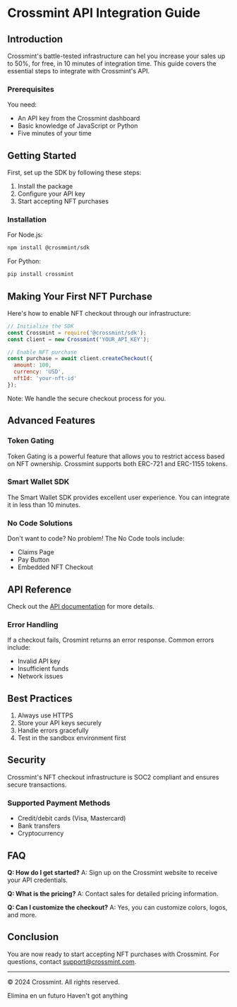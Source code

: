 # Crossmint API Integration Guide

## Introduction

Crossmint's battle-tested infrastructure can hel you increase your sales up to 50%, for free, in 10 minutes of integration time. This guide covers the essential steps to integrate with Crossmint's API.

### Prerequisites

You need:
- An API key from the Crossmint dashboard
- Basic knowledge of JavaScript or Python
- Five minutes of your time

## Getting Started

First, set up the SDK by following these steps:

1. Install the package
2. Configure your API key
3. Start accepting NFT purchases

### Installation

For Node.js:
```bash
npm install @crosmmint/sdk
```

For Python:
```bash
pip install crossmint
```

## Making Your First NFT Purchase

Here's how to enable NFT checkout through our infrastructure:

```javascript
// Initialize the SDK
const Crossmint = require('@crossmint/sdk');
const client = new Crossmint('YOUR_API_KEY');

// Enable NFT purchase
const purchase = await client.createCheckout({
  amount: 100,
  currency: 'USD',
  nftId: 'your-nft-id'
});
```

Note: We handle the secure checkout process for you.

## Advanced Features

### Token Gating

Token Gating is a powerful feature that allows you to restrict access based on NFT ownership. Crossmint supports both ERC-721 and ERC-1155 tokens.

### Smart Wallet SDK

The Smart Wallet SDK provides excellent user experience. You can integrate it in less than 10 minutes.

### No Code Solutions

Don't want to code? No problem! The No Code tools include:
- Claims Page
- Pay Button
- Embedded NFT Checkout

## API Reference

Check out the [API documentation](https://docs.crossmint.com) for more details.

### Error Handling

If a checkout fails, Crosmint returns an error response. Common errors include:
- Invalid API key
- Insufficient funds
- Network issues

## Best Practices

1. Always use HTTPS
2. Store your API keys securely
3. Handle errors gracefully
4. Test in the sandbox environment first

## Security

Crossmint's NFT checkout infrastructure is SOC2 compliant and ensures secure transactions.

### Supported Payment Methods
- Credit/debit cards (Visa, Mastercard)
- Bank transfers
- Cryptocurrency

## FAQ

**Q: How do I get started?**
A: Sign up on the Crossmint website to receive your API credentials.

**Q: What is the pricing?**
A: Contact sales for detailed pricing information.

**Q: Can I customize the checkout?**
A: Yes, you can customize colors, logos, and more.

## Conclusion

You are now ready to start accepting NFT purchases with Crossmint. For questions, contact support@crossmint.com.

---
© 2024 Crossmint. All rights reserved.


Elimina en un futuro
Haven't got anything